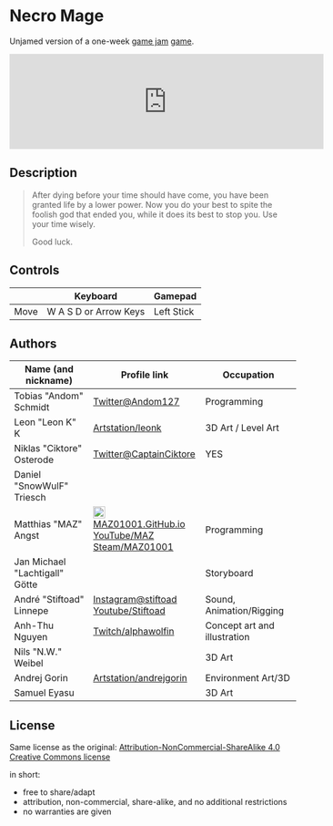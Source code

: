 # Necro Mage

Unjamed version of a one-week [game jam](https://itch.io/jam/gamedevweek-2022-2/entries) [game](https://maz00101.itch.io/necro-mage).

<iframe frameborder="0" src="https://itch.io/embed/1705317?bg_color=081a25&amp;fg_color=edd8a0&amp;link_color=7aba97&amp;border_color=334934" width="552" height="167">
    <a href="https://maz00101.itch.io/necro-mage">Necro Mage by MAZ, Stiftoad, Hadesdoc</a>
</iframe>

## Description

>
> After dying before your time should have come, you have been granted life by a lower power.
> Now you do your best to spite the foolish god that ended you, while it does its best to stop you.
> Use your time wisely.
>
> Good luck.
>

## Controls

|      | Keyboard              | Gamepad    |
| ---  | ---                   | ---        |
| Move | W A S D or Arrow Keys | Left Stick |

## Authors

| Name (and nickname) | Profile link | Occupation |
| --- | --- | --- |
| Tobias "Andom" Schmidt | [Twitter@Andom127](https://twitter.com/Andom127) | Programming |
| Leon "Leon K" K | [Artstation/leonk](https://www.artstation.com/leonk) | 3D Art / Level Art |
| Niklas "Ciktore" Osterode | [Twitter@CaptainCiktore](https://twitter.com/CaptainCiktore) | YES |
| Daniel "SnowWulF" Triesch | | |
| Matthias "MAZ" Angst | [<img src="https://maz01001.github.io/img/icon.svg" height="18" style="height:1.3rem;vertical-align:text-bottom;"/> MAZ01001.GitHub.io](https://maz01001.github.io/)<br/>[YouTube/MAZ](https://www.youtube.com/channel/UCQHeetVlsN7Poqnovh5_eKA)<br/>[Steam/MAZ01001](https://steamcommunity.com/id/MAZ01001) | Programming |
| Jan Michael "Lachtigall" Götte | | Storyboard |
| André "Stiftoad" Linnepe | [Instagram@stiftoad](https://www.instagram.com/stiftoad/)<br>[Youtube/Stiftoad](https://www.youtube.com/channel/UC_r9MmRsCjODSs8aRjsXhRw) | Sound, Animation/Rigging |
| Anh-Thu Nguyen | [Twitch/alphawolfin](https://www.twitch.tv/alphawolfin) | Concept art and illustration |
| Nils "N.W." Weibel | | 3D Art |
| Andrej Gorin | [Artstation/andrejgorin](https://www.artstation.com/andrejgorin) | Environment Art/3D |
| Samuel Eyasu | | 3D Art |

## License

Same license as the original: [Attribution-NonCommercial-ShareAlike 4.0 Creative Commons license](https://creativecommons.org/licenses/by-nc-sa/4.0/)

in short:

+ free to share/adapt
+ attribution, non-commercial, share-alike, and no additional restrictions
+ no warranties are given

